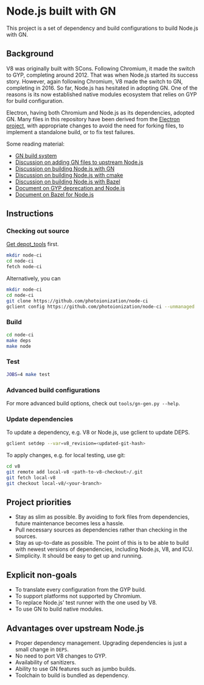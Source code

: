 # Node.js built with GN

This project is a set of dependency and build configurations to build Node.js with GN.

## Background
V8 was originally built with SCons. Following Chromium, it made the switch to GYP, completing around 2012. That was when Node.js started its success story. However, again following Chromium, V8 made the switch to GN, completing in 2016. So far, Node.js has hesitated in adopting GN. One of the reasons is its now established native modules ecosystem that relies on GYP for build configuration.

Electron, having both Chromium and Node.js as its dependencies, adopted GN. Many files in this repository have been derived from the [Electron project](https://github.com/electron/node), with appropriate changes to avoid the need for forking files, to implement a standalone build, or to fix test failures.

Some reading material:
* [GN build system](https://www.chromium.org/developers/gn-build-configuration)
* [Discussion on adding GN files to upstream Node.js](https://github.com/nodejs/TSC/issues/1353)
* [Discussion on building Node.js with GN](https://github.com/nodejs/node/issues/21410)
* [Discussion on building Node.js with cmake](https://github.com/nodejs/TSC/issues/648)
* [Discussion on building Node.js with Bazel](https://github.com/nodejs/TSC/issues/464)
* [Document on GYP deprecation and Node.js](https://docs.google.com/document/d/1gvHuesiuvLzD6X6ONddxXRxhODlOJlxgfoTNZTlKLGA/edit)
* [Document on Bazel for Node.js](https://docs.google.com/document/d/101BP4BpZoP4tsMGo4j_MhoyLv169-2Oq_HeyWykCNGc/edit)

## Instructions

### Checking out source

[Get depot_tools](https://commondatastorage.googleapis.com/chrome-infra-docs/flat/depot_tools/docs/html/depot_tools_tutorial.html#_setting_up) first.

```bash
mkdir node-ci
cd node-ci
fetch node-ci
```

Alternatively, you can
```bash
mkdir node-ci
cd node-ci
git clone https://github.com/photoionization/node-ci
gclient config https://github.com/photoionization/node-ci --unmanaged
```

### Build

```bash
cd node-ci
make deps
make node
```

### Test

```bash
JOBS=4 make test
```

### Advanced build configurations

For more advanced build options, check out `tools/gn-gen.py --help`.

### Update dependencies

To update a dependency, e.g. V8 or Node.js, use gclient to update DEPS.

```bash
gclient setdep --var=v8_revision=<updated-git-hash>
```

To apply changes, e.g. for local testing, use git:

```bash
cd v8
git remote add local-v8 <path-to-v8-checkout>/.git
git fetch local-v8
git checkout local-v8/<your-branch>
```

## Project priorities
* Stay as slim as possible. By avoiding to fork files from dependencies, future maintenance becomes less a hassle.
* Pull necessary sources as dependencies rather than checking in the sources.
* Stay as up-to-date as possible. The point of this is to be able to build with newest versions of dependencies, including Node.js, V8, and ICU.
* Simplicity. It should be easy to get up and running.

## Explicit non-goals
* To translate every configuration from the GYP build.
* To support platforms not supported by Chromium.
* To replace Node.js' test runner with the one used by V8.
* To use GN to build native modules.

## Advantages over upstream Node.js
* Proper dependency management. Upgrading dependencies is just a small change in `DEPS`.
* No need to port V8 changes to GYP.
* Availability of sanitizers.
* Ability to use GN features such as jumbo builds.
* Toolchain to build is bundled as dependency.

